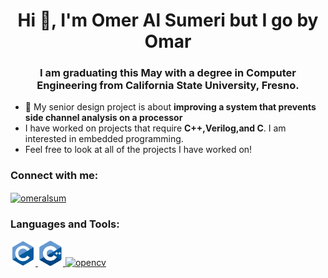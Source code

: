 <h1 align="center">Hi 👋, I'm Omer Al Sumeri but I go by Omar</h1>
<h3 align="center">I am graduating this May with a degree in Computer Engineering from California State University, Fresno.</h3>

- 🔭 My senior design project is about **improving a system that prevents side channel analysis on a processor**
- I have worked on projects that require **C++,Verilog,and C**. I am interested in embedded programming.
- Feel free to look at all of the projects I have worked on!

<h3 align="left">Connect with me:</h3>
<p align="left">
<a href="https://linkedin.com/in/omeralsum" target="blank"><img align="center" src="https://raw.githubusercontent.com/rahuldkjain/github-profile-readme-generator/master/src/images/icons/Social/linked-in-alt.svg" alt="omeralsum" height="30" width="40" /></a>
</p>

<h3 align="left">Languages and Tools:</h3>
<p align="left"> <a href="https://www.cprogramming.com/" target="_blank" rel="noreferrer"> <img src="https://raw.githubusercontent.com/devicons/devicon/master/icons/c/c-original.svg" alt="c" width="40" height="40"/> </a> <a href="https://www.w3schools.com/cpp/" target="_blank" rel="noreferrer"> <img src="https://raw.githubusercontent.com/devicons/devicon/master/icons/cplusplus/cplusplus-original.svg" alt="cplusplus" width="40" height="40"/> </a> <a href="https://opencv.org/" target="_blank" rel="noreferrer"> <img src="https://www.vectorlogo.zone/logos/opencv/opencv-icon.svg" alt="opencv" width="40" height="40"/> </a> </p>
